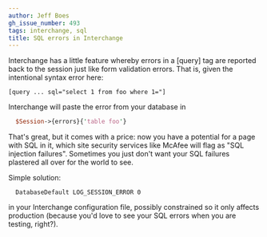 ```yaml
---
author: Jeff Boes
gh_issue_number: 493
tags: interchange, sql
title: SQL errors in Interchange
---
```




Interchange has a little feature whereby errors in a [query] tag are reported back to the session just like form validation errors. That is, given the intentional syntax error here:

```nohighlight
[query ... sql="select 1 from foo where 1="]
```

Interchange will paste the error from your database in

```perl
  $Session->{errors}{'table foo'}
```

That's great, but it comes with a price: now you have a potential for a page with SQL in it, which site security services like McAfee will flag as "SQL injection failures". Sometimes you just don't want your SQL failures plastered all over for the world to see.

Simple solution:

```nohighlight
  DatabaseDefault LOG_SESSION_ERROR 0
```

in your Interchange configuration file, possibly constrained so it only affects production (because you'd love to see your SQL errors when you are testing, right?).


